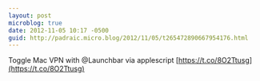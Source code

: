 ```yaml
---
layout: post
microblog: true
date: 2012-11-05 10:17 -0500
guid: http://padraic.micro.blog/2012/11/05/t265472890667954176.html
---
```

Toggle Mac VPN with @Launchbar via applescript [https://t.co/8O2Ttusg](https://t.co/8O2Ttusg)
